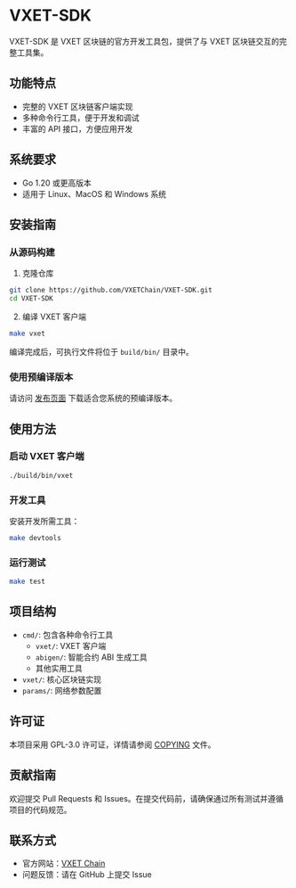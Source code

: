 # VXET-SDK

VXET-SDK 是 VXET 区块链的官方开发工具包，提供了与 VXET 区块链交互的完整工具集。

## 功能特点

- 完整的 VXET 区块链客户端实现
- 多种命令行工具，便于开发和调试
- 丰富的 API 接口，方便应用开发

## 系统要求

- Go 1.20 或更高版本
- 适用于 Linux、MacOS 和 Windows 系统

## 安装指南

### 从源码构建

1. 克隆仓库

```bash
git clone https://github.com/VXETChain/VXET-SDK.git
cd VXET-SDK
```

2. 编译 VXET 客户端

```bash
make vxet
```

编译完成后，可执行文件将位于 `build/bin/` 目录中。

### 使用预编译版本

请访问 [发布页面](https://github.com/VXETChain/VXET-SDK/releases) 下载适合您系统的预编译版本。

## 使用方法

### 启动 VXET 客户端

```bash
./build/bin/vxet
```

### 开发工具

安装开发所需工具：

```bash
make devtools
```

### 运行测试

```bash
make test
```

## 项目结构

- `cmd/`: 包含各种命令行工具
  - `vxet/`: VXET 客户端
  - `abigen/`: 智能合约 ABI 生成工具
  - 其他实用工具
- `vxet/`: 核心区块链实现
- `params/`: 网络参数配置

## 许可证

本项目采用 GPL-3.0 许可证，详情请参阅 [COPYING](COPYING) 文件。

## 贡献指南

欢迎提交 Pull Requests 和 Issues。在提交代码前，请确保通过所有测试并遵循项目的代码规范。

## 联系方式

- 官方网站：[VXET Chain](https://www.vertexect.com/)
- 问题反馈：请在 GitHub 上提交 Issue 